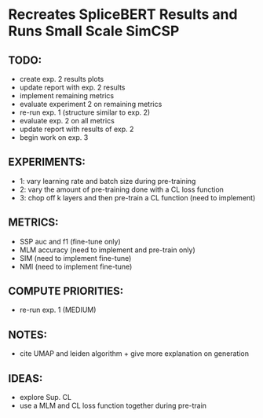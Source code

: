 # Recreates SpliceBERT Results and Runs Small Scale SimCSP

## TODO: 
- create exp. 2 results plots
- update report with exp. 2 results 
- implement remaining metrics 
- evaluate experiment 2 on remaining metrics 
- re-run exp. 1 (structure similar to exp. 2)
- evaluate exp. 2 on all metrics 
- update report with results of exp. 2
- begin work on exp. 3

## EXPERIMENTS: 
- 1: vary learning rate and batch size during pre-training
- 2: vary the amount of pre-training done with a CL loss function 
- 3: chop off k layers and then pre-train a CL function (need to implement)

## METRICS:
- SSP auc and f1 (fine-tune only)
- MLM accuracy (need to implement and pre-train only)
- SIM (need to implement fine-tune)
- NMI (need to implement fine-tune) 

## COMPUTE PRIORITIES: 
- re-run exp. 1 (MEDIUM) 

## NOTES: 
- cite UMAP and leiden algorithm + give more explanation on generation

## IDEAS: 
- explore Sup. CL
- use a MLM and CL loss function together during pre-train